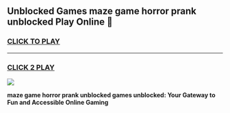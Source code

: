 
## Unblocked Games maze game horror prank unblocked Play Online 👋
<h3>
<a href="https://news.freeplayer.one?title=maze_game_horror_prank_unblocked&ref=17F">CLICK TO PLAY</a></h3>
<hr>

<h3>
<a href="https://news.freeplayer.one?title=maze_game_horror_prank_unblocked&ref=17F">CLICK 2 PLAY</a>
  
</h3>

<a href="https://news.freeplayer.one?title=maze_game_horror_prank_unblocked&ref=17F/"><img src="https://clearcache.store/games.png"></a>


**maze game horror prank unblocked games unblocked: Your Gateway to Fun and Accessible Online Gaming**
